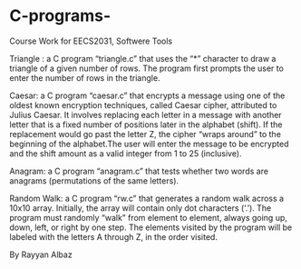 # C-programs-
Course Work for EECS2031, Softwere Tools 

Triangle : a C program “triangle.c” that uses the “*” character to draw a triangle of a given number of rows.
The program first prompts the user to enter the number of rows in the triangle.

Caesar: a C program “caesar.c” that encrypts a message using one of the oldest known encryption
techniques, called Caesar cipher, attributed to Julius Caesar. It involves replacing each letter in a
message with another letter that is a fixed number of positions later in the alphabet (shift). If the
replacement would go past the letter Z, the cipher “wraps around” to the beginning of the alphabet.The user will enter the message
to be encrypted and the shift amount as a valid integer from 1 to 25 (inclusive).

Anagram: a C program “anagram.c” that tests whether two words are anagrams (permutations of the same
letters).

Random Walk: a C program “rw.c” that generates a random walk across a 10x10 array. Initially, the array will
contain only dot characters (‘.’). The program must randomly “walk” from element to element, always
going up, down, left, or right by one step. The elements visited by the program will be labeled with the
letters A through Z, in the order visited.

By Rayyan Albaz
